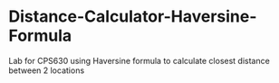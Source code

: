 # Distance-Calculator-Haversine-Formula
Lab for CPS630 using Haversine formula to calculate closest distance between 2 locations

